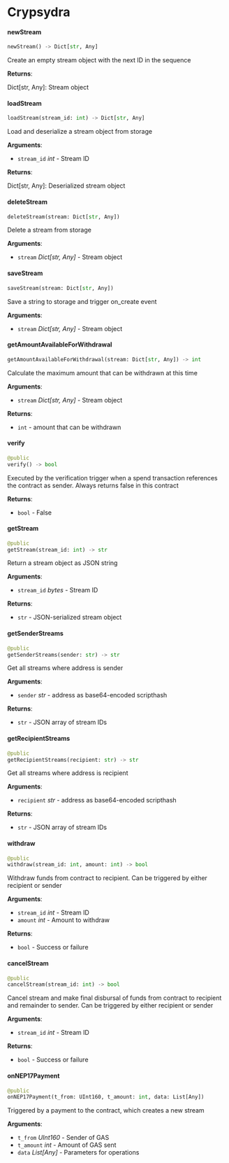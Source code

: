 <a name="Crypsydra"></a>
# Crypsydra

<a name="Crypsydra.newStream"></a>
#### newStream

```python
newStream() -> Dict[str, Any]
```

Create an empty stream object with the next ID in the sequence

**Returns**:

  Dict[str, Any]: Stream object

<a name="Crypsydra.loadStream"></a>
#### loadStream

```python
loadStream(stream_id: int) -> Dict[str, Any]
```

Load and deserialize a stream object from storage

**Arguments**:

- `stream_id` _int_ - Stream ID
  

**Returns**:

  Dict[str, Any]: Deserialized stream object

<a name="Crypsydra.deleteStream"></a>
#### deleteStream

```python
deleteStream(stream: Dict[str, Any])
```

Delete a stream from storage

**Arguments**:

- `stream` _Dict[str, Any]_ - Stream object

<a name="Crypsydra.saveStream"></a>
#### saveStream

```python
saveStream(stream: Dict[str, Any])
```

Save a string to storage and trigger on_create event

**Arguments**:

- `stream` _Dict[str, Any]_ - Stream object

<a name="Crypsydra.getAmountAvailableForWithdrawal"></a>
#### getAmountAvailableForWithdrawal

```python
getAmountAvailableForWithdrawal(stream: Dict[str, Any]) -> int
```

Calculate the maximum amount that can be withdrawn at this time

**Arguments**:

- `stream` _Dict[str, Any]_ - Stream object
  

**Returns**:

- `int` - amount that can be withdrawn

<a name="Crypsydra.verify"></a>
#### verify

```python
@public
verify() -> bool
```

Executed by the verification trigger when a spend transaction references
the contract as sender. Always returns false in this contract

**Returns**:

- `bool` - False

<a name="Crypsydra.getStream"></a>
#### getStream

```python
@public
getStream(stream_id: int) -> str
```

Return a stream object as JSON string

**Arguments**:

- `stream_id` _bytes_ - Stream ID
  

**Returns**:

- `str` - JSON-serialized stream object

<a name="Crypsydra.getSenderStreams"></a>
#### getSenderStreams

```python
@public
getSenderStreams(sender: str) -> str
```

Get all streams where address is sender

**Arguments**:

- `sender` _str_ - address as base64-encoded scripthash
  

**Returns**:

- `str` - JSON array of stream IDs
  
<a name="Crypsydra.getRecipientStreams"></a>
#### getRecipientStreams

```python
@public
getRecipientStreams(recipient: str) -> str
```

Get all streams where address is recipient

**Arguments**:

- `recipient` _str_ - address as base64-encoded scripthash
  

**Returns**:

- `str` - JSON array of stream IDs
  
<a name="Crypsydra.withdraw"></a>
#### withdraw

```python
@public
withdraw(stream_id: int, amount: int) -> bool
```

Withdraw funds from contract to recipient. Can be triggered by
either recipient or sender

**Arguments**:

- `stream_id` _int_ - Stream ID
- `amount` _int_ - Amount to withdraw
  

**Returns**:

- `bool` - Success or failure

<a name="Crypsydra.cancelStream"></a>
#### cancelStream

```python
@public
cancelStream(stream_id: int) -> bool
```

Cancel stream and make final disbursal of funds from contract
to recipient and remainder to sender. Can be triggered by
either recipient or sender

**Arguments**:

- `stream_id` _int_ - Stream ID
  

**Returns**:

- `bool` - Success or failure

<a name="Crypsydra.onNEP17Payment"></a>
#### onNEP17Payment

```python
@public
onNEP17Payment(t_from: UInt160, t_amount: int, data: List[Any])
```

Triggered by a payment to the contract, which creates a new stream

**Arguments**:

- `t_from` _UInt160_ - Sender of GAS
- `t_amount` _int_ - Amount of GAS sent
- `data` _List[Any]_ - Parameters for operations

